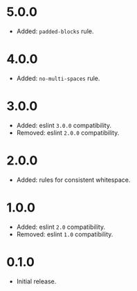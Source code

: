 # 5.0.0

* Added: `padded-blocks` rule.

# 4.0.0

* Added: `no-multi-spaces` rule.

# 3.0.0

* Added: eslint `3.0.0` compatibility.
* Removed: eslint `2.0.0` compatibility.

# 2.0.0

* Added: rules for consistent whitespace.

# 1.0.0

* Added: eslint `2.0` compatibility.
* Removed: eslint `1.0` compatibility.

# 0.1.0

* Initial release.

